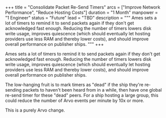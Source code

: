 +++
title = "Consolidate Packet Re-Send Timers"
arcs = ["Improve Network Performance", "Reduce Hosting Costs"]
duration = "1 Month"
manpower = "1 Engineer"
status = "Future"
lead = "TBD"
description = """
Ames sets a lot of timers to remind it to send packets again if they don't get acknowledged fast enough.  Reducing the number of timers lowers disk write usage, improves quiescence (which should eventually let hosting providers use less RAM and thereby lower costs), and should improve overall performance on publisher ships.
"""
+++

Ames sets a lot of timers to remind it to send packets again if they don't get acknowledged fast enough.  Reducing the number of timers lowers disk write usage, improves quiescence (which should eventually let hosting providers use less RAM and thereby lower costs), and should improve overall performance on publisher ships.

The low-hanging fruit is to mark timers as "dead" if the ship they're re-sending packets to haven't been heard from in a while, then have one global re-send timer for these "dead" peers.  For a ship hosting a large group, this could reduce the number of Arvo events per minute by 10x or more.

This is a purely Arvo change.
